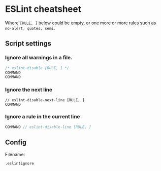 # ESLint cheatsheet

Where `[RULE, ]` below could be empty, or one more or more rules such as `no-alert, quotes, semi`.

## Script settings

### Ignore all warnings in a file.

```javascript
/* eslint-disable [RULE, ] */
COMMAND
COMMAND
```

### Ignore the next line

```
// eslint-disable-next-line [RULE, ]
COMMAND
```

### Ignore a rule in the current line

```javascript
COMMAND // eslint-disable-line [RULE, ]
```

## Config

Filename:

```
.eslintignore
```
